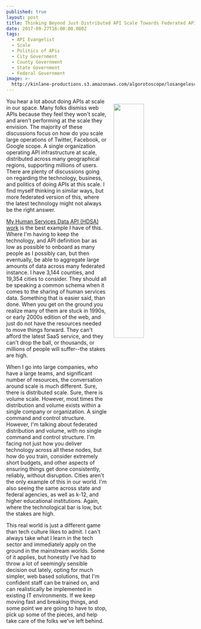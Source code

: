 ```yaml
---
published: true
layout: post
title: Thinking Beyond Just Distributed API Scale Towards Federated API Scale
date: 2017-09-27T16:00:00.000Z
tags:
  - API Evangelist
  - Scale
  - Politics of APis
  - City Government
  - County Government
  - State Government
  - Federal Government
image: >-
  http://kinlane-productions.s3.amazonaws.com/algorotoscope/losangelescloudy/dali_three/file-00_00_35_50.jpg
---
```

<p><img src="http://kinlane-productions.s3.amazonaws.com/algorotoscope/losangelescloudy/dali_three/file-00_00_35_50.jpg" align="right" width="40%" style="padding: 15px;" /></p>You hear a lot about doing APIs at scale in our space. Many folks dismiss web APIs because they feel they won't scale, and aren't performing at the scale they envision. The majority of these discussions focus on how do you scale large operations of Twitter, Facebook, or Google scope. A single organization operating API infrastructure at scale, distributed across many geographical regions, supporting millions of users. There are plenty of discussions going on regarding the technology, business, and politics of doing APIs at this scale. I find myself thinking in similar ways, but more federated version of this, where the latest technology might not always be the right answer.

[My Human Services Data API (HDSA) work](http://org.open.referral.adopta.agency/) is the best example I have of this. Where I'm having to keep the technology, and API definition bar as low as possible to onboard as many people as I possibly can, but then eventually, be able to aggregate large amounts of data across many federated instance. I have 3,144 counties, and 19,354 cities to consider. They should all be speaking a common schema when it comes to the sharing of human services data. Something that is easier said, than done. When you get on the ground you realize many of them are stuck in 1990s, or early 2000s edition of the web, and just do not have the resources needed to move things forward. They can't afford the latest SaaS service, and they can't drop the ball, or thousands, or millions of people will suffer--the stakes are high.

When I go into large companies, who have a large teams, and significant number of resources, the conversation around scale is much different. Sure, there is distributed scale. Sure, there is volume scale. However, most times the distribution and volume exists within a single company or organization. A single command and control structure. However, I'm talking about federated distribution and volume, with no single command and control structure. I'm facing not just how you deliver technology across all these nodes, but how do you train, consider extremely short budgets, and other aspects of ensuring things get done consistently, reliably, without disruption. Cities aren't the only example of this in our world. I'm also seeing the same across state and federal agencies, as well as k-12, and higher educational institutions. Again, where the technological bar is low, but the stakes are high.

This real world is just a different game than tech culture likes to admit. I can't always take what I learn in the tech sector and immediately apply on the ground in the mainstream worlds. Some of it applies, but honestly I've had to throw a lot of seemingly sensible decision out lately, opting for much simpler, web based solutions, that I'm confident staff can be trained on, and can realistically be implemented in existing IT environments. If we keep moving fast and breaking things, and some point we are going to have to stop, pick up some of the pieces, and help take care of the folks we've left behind.
